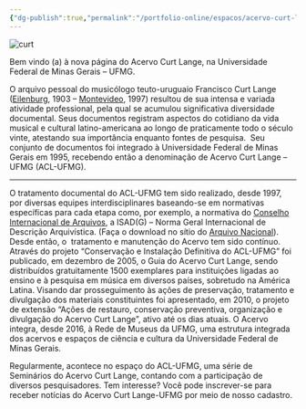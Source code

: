 ```yaml
---
{"dg-publish":true,"permalink":"/portfolio-online/espacos/acervo-curt-lange/","tags":["💼/📍"],"created":"2024-02-05T11:59:48.328-03:00","updated":"2024-02-05T19:10:07.648-03:00"}
---
```



![curt](/img/user/XX_Anexos/curt.jpg)

Bem vindo (a) à nova página do Acervo Curt Lange, na Universidade Federal de Minas Gerais – UFMG.

O arquivo pessoal do musicólogo teuto-uruguaio Francisco Curt Lange ([Eilenburg](http://www.eilenburg.de/), 1903 – [Montevideo](http://www.montevideo.gub.uy/), 1997) resultou de sua intensa e variada atividade professional, pela qual se acumulou significativa diversidade documental. Seus documentos registram aspectos do cotidiano da vida musical e cultural latino-americana ao longo de praticamente todo o século vinte, atestando sua importância enquanto fontes de pesquisa.  Seu conjunto de documentos foi integrado à Universidade Federal de Minas Gerais em 1995, recebendo então a denominação de Acervo Curt Lange – UFMG (ACL-UFMG).

---

O tratamento documental do ACL-UFMG tem sido realizado, desde 1997, por diversas equipes interdisciplinares baseando-se em normativas específicas para cada etapa como, por exemplo, a normativa do [Conselho Internacional de Arquivos](https://www.ica.org/en), a ISAD(G) – Norma Geral Internacional de Descrição Arquivística. (Faça o download no sítio do [Arquivo Nacional](http://www.arquivonacional.gov.br/)). Desde então, o  tratamento e manutenção do Acervo tem sido contínuo. Através do projeto “Conservação e Instalação Definitiva do ACL-UFMG” foi publicado, em dezembro de 2005, o Guia do Acervo Curt Lange, sendo distribuídos gratuitamente 1500 exemplares para instituições ligadas ao ensino e à pesquisa em música em diversos países, sobretudo na América Latina. Visando dar prosseguimento às ações de preservação, tratamento e divulgação dos materiais constituintes foi apresentado, em 2010, o projeto de extensão “Ações de restauro, conservação preventiva, organização e divulgação do Acervo Curt Lange”, ativo até os dias atuais. O Acervo integra, desde 2016, à Rede de Museus da UFMG, uma estrutura integrada dos acervos e espaços de ciência e cultura da Universidade Federal de Minas Gerais.

Regularmente, acontece no espaço do ACL-UFMG, uma série de Seminários do Acervo Curt Lange, contando com a participação de diversos pesquisadores. Tem interesse? Você pode inscrever-se para receber notícias do Acervo Curt Lange-UFMG por meio de nosso cadastro.
